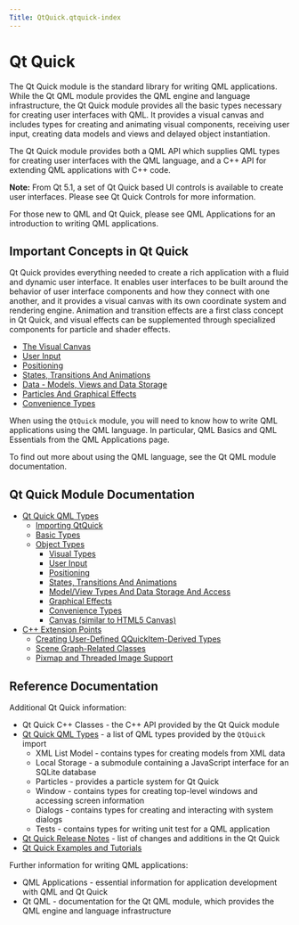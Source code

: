 ```yaml
---
Title: QtQuick.qtquick-index
---
```

        
Qt Quick
========

<span class="subtitle"></span>
<span id="details"></span>
The Qt Quick module is the standard library for writing QML applications. While the Qt QML module provides the QML engine and language infrastructure, the Qt Quick module provides all the basic types necessary for creating user interfaces with QML. It provides a visual canvas and includes types for creating and animating visual components, receiving user input, creating data models and views and delayed object instantiation.

The Qt Quick module provides both a QML API which supplies QML types for creating user interfaces with the QML language, and a C++ API for extending QML applications with C++ code.

**Note:** From Qt 5.1, a set of Qt Quick based UI controls is available to create user interfaces. Please see Qt Quick Controls for more information.

For those new to QML and Qt Quick, please see QML Applications for an introduction to writing QML applications.

<span id="important-concepts-in-qt-quick"></span>
Important Concepts in Qt Quick
------------------------------

Qt Quick provides everything needed to create a rich application with a fluid and dynamic user interface. It enables user interfaces to be built around the behavior of user interface components and how they connect with one another, and it provides a visual canvas with its own coordinate system and rendering engine. Animation and transition effects are a first class concept in Qt Quick, and visual effects can be supplemented through specialized components for particle and shader effects.

-   [The Visual Canvas](../QtQuick.qtquick-visualcanvas-topic.md)
-   [User Input](../QtQuick.qtquick-input-topic.md)
-   [Positioning](../QtQuick.qtquick-positioning-topic.md)
-   [States, Transitions And Animations](../QtQuick.qtquick-statesanimations-topic.md)
-   [Data - Models, Views and Data Storage](../QtQuick.qtquick-modelviewsdata-topic.md)
-   [Particles And Graphical Effects](../QtQuick.qtquick-effects-topic.md)
-   [Convenience Types](../QtQuick.qtquick-convenience-topic.md)

When using the `QtQuick` module, you will need to know how to write QML applications using the QML language. In particular, QML Basics and QML Essentials from the QML Applications page.

To find out more about using the QML language, see the Qt QML module documentation.

<span id="qt-quick-module-documentation"></span>
Qt Quick Module Documentation
-----------------------------

-   [Qt Quick QML Types](../QtQuick.qtquick-qmltypereference.md)
    -   [Importing QtQuick](../QtQuick.qtquick-qmltypereference.md#importing-qtquick)
    -   [Basic Types](../QtQuick.qtquick-qmltypereference.md#basic-types)
    -   [Object Types](../QtQuick.qtquick-qmltypereference.md#object-types)
        -   [Visual Types](../QtQuick.qtquick-qmltypereference.md#visual-types)
        -   [User Input](../QtQuick.qtquick-qmltypereference.md#user-input)
        -   [Positioning](../QtQuick.qtquick-qmltypereference.md#positioning)
        -   [States, Transitions And Animations](../QtQuick.qtquick-qmltypereference.md#states-transitions-and-animations)
        -   [Model/View Types And Data Storage And Access](../QtQuick.qtquick-qmltypereference.md#model-view-types-and-data-storage-and-access)
        -   [Graphical Effects](../QtQuick.qtquick-qmltypereference.md#graphical-effects)
        -   [Convenience Types](../QtQuick.qtquick-qmltypereference.md#convenience-types)
        -   [Canvas (similar to HTML5 Canvas)](../QtQuick.qtquick-qmltypereference.md#canvas-similar-to-html5-canvas)
-   [C++ Extension Points](../QtQuick.qtquick-cppextensionpoints.md)
    -   [Creating User-Defined QQuickItem-Derived Types](../QtQuick.qtquick-cppextensionpoints.md#user-defined-qquickitem-derived-types)
    -   [Scene Graph-Related Classes](../QtQuick.qtquick-cppextensionpoints.md#scene-graph-related-classes)
    -   [Pixmap and Threaded Image Support](../QtQuick.qtquick-cppextensionpoints.md#pixmap-and-threaded-image-support)

<span id="reference-documentation"></span>
Reference Documentation
-----------------------

Additional Qt Quick information:

-   Qt Quick C++ Classes - the C++ API provided by the Qt Quick module
-   [Qt Quick QML Types](../QtQuick.qtquick-qmltypereference.md) - a list of QML types provided by the `QtQuick` import
    -   XML List Model - contains types for creating models from XML data
    -   Local Storage - a submodule containing a JavaScript interface for an SQLite database
    -   Particles - provides a particle system for Qt Quick
    -   Window - contains types for creating top-level windows and accessing screen information
    -   Dialogs - contains types for creating and interacting with system dialogs
    -   Tests - contains types for writing unit test for a QML application
-   [Qt Quick Release Notes](../QtQuick.qtquick-releasenotes.md) - list of changes and additions in the Qt Quick
-   [Qt Quick Examples and Tutorials](../QtQuick.qtquick-codesamples.md)

Further information for writing QML applications:

-   QML Applications - essential information for application development with QML and Qt Quick
-   Qt QML - documentation for the Qt QML module, which provides the QML engine and language infrastructure

